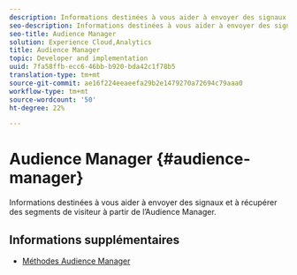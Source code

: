 ```yaml
---
description: Informations destinées à vous aider à envoyer des signaux et à récupérer des segments de visiteur à partir de l’Audience Manager.
seo-description: Informations destinées à vous aider à envoyer des signaux et à récupérer des segments de visiteur à partir de l’Audience Manager.
seo-title: Audience Manager
solution: Experience Cloud,Analytics
title: Audience Manager
topic: Developer and implementation
uuid: 7fa58ffb-ecc6-46bb-b920-bda42c1f78b5
translation-type: tm+mt
source-git-commit: ae16f224eeaeefa29b2e1479270a72694c79aaa0
workflow-type: tm+mt
source-wordcount: '50'
ht-degree: 22%

---
```



# Audience Manager {#audience-manager}

Informations destinées à vous aider à envoyer des signaux et à récupérer des segments de visiteur à partir de l’Audience Manager.

## Informations supplémentaires 

+ [Méthodes Audience Manager](/help/universal-windows/audiencemgmt/audience-manager-methods.md)
